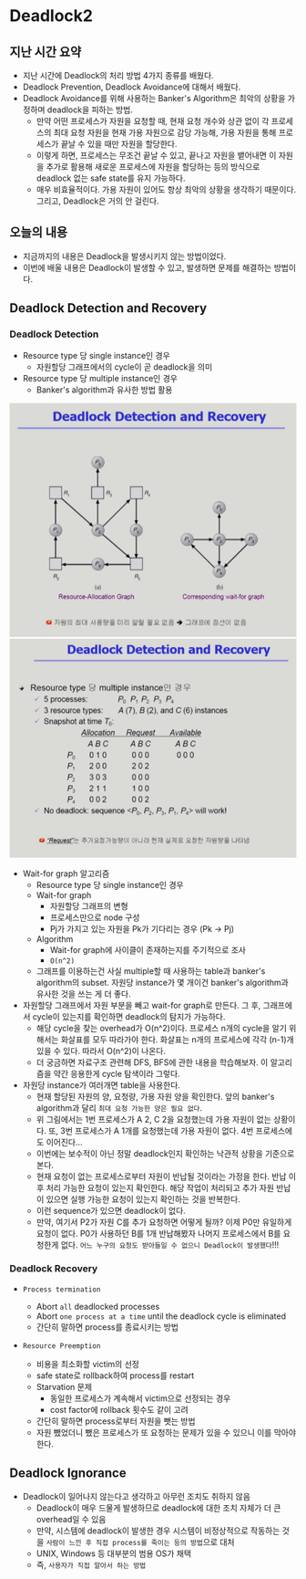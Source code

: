 # Deadlock2

## 지난 시간 요약
- 지난 시간에 Deadlock의 처리 방법 4가지 종류를 배웠다.
- Deadlock Prevention, Deadlock Avoidance에 대해서 배웠다.
- Deadlock Avoidance를 위해 사용하는 Banker's Algorithm은 최악의 상황을 가정하며 deadlock을 피하는 방법.
    - 만약 어떤 프로세스가 자원을 요청할 때, 현재 요청 개수와 상관 없이 각 프로세스의 최대 요청 자원을 현재 가용 자원으로 감당 가능해, 가용 자원을 통해 프로세스가 끝날 수 있을 때만 자원을 할당한다.
    - 이렇게 하면, 프로세스는 무조건 끝날 수 있고, 끝나고 자원을 뱉어내면 이 자원을 추가로 활용해 새로운 프로세스에 자원을 할당하는 등의 방식으로 deadlock 없는 safe state를 유지 가능하다.
    - 매우 비효율적이다. 가용 자원이 있어도 항상 최악의 상황을 생각하기 때문이다. 그리고, Deadlock은 거의 안 걸린다.

## 오늘의 내용
- 지금까지의 내용은 Deadlock을 발생시키지 않는 방법이었다.
- 이번에 배울 내용은 Deadlock이 발생할 수 있고, 발생하면 문제를 해결하는 방법이다.

## Deadlock Detection and Recovery

### Deadlock Detection
- Resource type 당 single instance인 경우
    - 자원할당 그래프에서의 cycle이 곧 deadlock을 의미
- Resource type 당 multiple instance인 경우
    - Banker's algorithm과 유사한 방법 활용

![wfgAlgo](./assets/2/deadlock_detection_and_recovery.PNG)<br>
![multiple](./assets/2/multiple.PNG)<br>

- Wait-for graph 알고리즘
    - Resource type 당 single instance인 경우
    - Wait-for graph
        - 자원할당 그래프의 변형
        - 프로세스만으로 node 구성
        - Pj가 가지고 있는 자원을 Pk가 기다리는 경우 (Pk -> Pj)
    - Algorithm
        - Wait-for graph에 사이클이 존재하는지를 주기적으로 조사
        - `O(n^2)`
    - 그래프를 이용하는건 사실 multiple할 때 사용하는 table과 banker's algorithm의 subset. 자원당 instance가 몇 개이건 banker's algorithm과 유사한 것을 쓰는 게 더 좋다.
- 자원할당 그래프에서 자원 부분을 빼고 wait-for graph로 만든다. 그 후, 그래프에서 cycle이 있는지를 확인하면 deadlock의 탐지가 가능하다.
    - 해당 cycle을 찾는 overhead가 O(n^2)이다. 프로세스 n개의 cycle을 알기 위해서는 화살표를 모두 따라가야 한다. 화살표는 n개의 프로세스에 각각 (n-1)개 있을 수 있다. 따라서 O(n^2)이 나온다.
    - 더 궁금하면 자료구조 관련해 DFS, BFS에 관한 내용을 학습해보자. 이 알고리즘을 약간 응용한게 cycle 탐색이라 그렇다.
- 자원당 instance가 여러개면 table을 사용한다.
    - 현재 할당된 자원의 양, 요청량, 가용 자원 양을 확인한다. 앞의 banker's algorithm과 달리 `최대 요청 가능한 양은 필요 없다`.
    - 위 그림에서는 1번 프로세스가 A 2, C 2을 요청했는데 가용 자원이 없는 상황이다. 또, 3번 프로세스가 A 1개를 요청했는데 가용 자원이 없다. 4번 프로세스에도 이어진다...
    - 이번에는 보수적이 아닌 정말 deadlock인지 확인하는 낙관적 상황을 기준으로 본다.
    - 현재 요청이 없는 프로세스로부터 자원이 반납될 것이라는 가정을 한다. 반납 이후 처리 가능한 요청이 있는지 확인한다. 해당 작업이 처리되고 추가 자원 반납이 있으면 실행 가능한 요청이 있는지 확인하는 것을 반복한다.
    - 이런 sequence가 있으면 deadlock이 없다.
    - 만약, 여기서 P2가 자원 C를 추가 요청하면 어떻게 될까? 이제 P0만 유일하게 요청이 없다. P0가 사용하던 B를 1개 반납해봤자 나머지 프로세스에서 B를 요청한게 없다. `어느 누구의 요청도 받아들일 수 없으니 Deadlock이 발생했다`!!!

### Deadlock Recovery
- `Process termination`
    - Abort `all` deadlocked processes
    - Abort `one process at a time` until the deadlock cycle is eliminated
    - 간단히 말하면 process를 종료시키는 방법

- `Resource Preemption`
    - 비용을 최소화할 victim의 선정
    - safe state로 rollback하여 process를 restart
    - Starvation 문제
        - 동일한 프로세스가 계속해서 victim으로 선정되는 경우
        - cost factor에 rollback 횟수도 같이 고려
    - 간단히 말하면 process로부터 자원을 뺏는 방법
    - 자원 뺐었더니 뺐은 프로세스가 또 요청하는 문제가 있을 수 있으니 이를 막아야 한다.


## Deadlock Ignorance
- Deadlock이 일어나지 않는다고 생각하고 아무런 조치도 취하지 않음
    - Deadlock이 매우 드물게 발생하므로 deadlock에 대한 조치 자체가 더 큰 overhead일 수 있음
    - 만약, 시스템에 deadlock이 발생한 경우 시스템이 비정상적으로 작동하는 것을 `사람이 느낀 후 직접 process를 죽이는 등의 방법`으로 대처
    - UNIX, Windows 등 대부분의 범용 OS가 채택
    - 즉, `사용자가 직접 알아서 하는 방법`